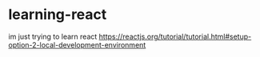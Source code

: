 # learning-react
im just trying to learn react
https://reactjs.org/tutorial/tutorial.html#setup-option-2-local-development-environment
